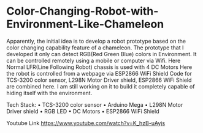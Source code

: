 # Color-Changing-Robot-with-Environment-Like-Chameleon
Apparently, the initial idea is to develop a robot prototype based on the color changing capability feature of a chameleon. The prototype that I developed it only can detect RGB(Red Green Blue) colors in Environment. It can be controlled remotely using a mobile or computer via Wifi. Here Normal LFR(Line Following Robot) chassis is used with 4 DC Motors Here the robot is controlled from a webpage via ESP2866 WiFi Shield Code for TCS-3200 color sensor,  L298N Motor Driver shield,  ESP2866 WiFi Shield are combined here. I am still working on it to build it completely capable of hiding itself with the environment.


Tech Stack:
•	TCS-3200 color sensor
•	Arduino Mega
•	L298N Motor Driver shield
•	RGB LED
•	DC Motors
•	ESP2866 WiFi Shield

Youtube Link 
https://www.youtube.com/watch?v=K_hzB-uAyjs

